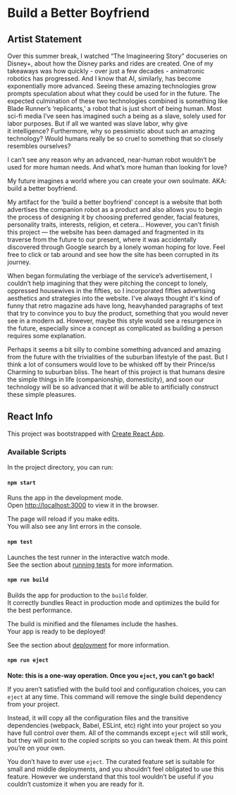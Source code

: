 # Build a Better Boyfriend

## Artist Statement
Over this summer break, I watched “The Imagineering Story” docuseries on Disney+, about how the Disney parks and rides are created. One of my takeaways was how quickly - over just a few decades - animatronic robotics has progressed. And I know that AI, similarly, has become exponentially more advanced. Seeing these amazing technologies grow prompts speculation about what they could be used for in the future. The expected culmination of these two technologies combined is something like Blade Runner’s ‘replicants,’ a robot that is just short of being human. Most sci-fi media I’ve seen has imagined such a being as a slave, solely used for labor purposes. But if all we wanted was slave labor, why give it intelligence? Furthermore, why so pessimistic about such an amazing technology? Would humans really be so cruel to something that so closely resembles ourselves?

I can’t see any reason why an advanced, near-human robot wouldn’t be used for more human needs. And what’s more human than looking for love?

My future imagines a world where you can create your own soulmate. AKA: build a better boyfriend.

My artifact for the ‘build a better boyfriend’ concept is a website that both advertises the companion robot as a product and also allows you to begin the process of designing it by choosing preferred gender, facial features, personality traits, interests, religion, et cetera… However, you can’t finish this project — the website has been damaged and fragmented in its traverse from the future to our present, where it was accidentally discovered through Google search by a lonely woman hoping for love. Feel free to click or tab around and see how the site has been corrupted in its journey.

When began formulating the verbiage of the service’s advertisement, I couldn’t help imagining that they were pitching the concept to lonely, oppressed housewives in the fifties, so I incorporated fifties advertising aesthetics and strategies into the website. I've always thought it's kind of funny that retro magazine ads have long, heavyhanded paragraphs of text that try to convince you to buy the product, something that you would never see in a modern ad. However, maybe this style would see a resurgence in the future, especially since a concept as complicated as building a person requires some explanation.

Perhaps it seems a bit silly to combine something advanced and amazing from the future with the trivialities of the suburban lifestyle of the past. But I think a lot of consumers would love to be whisked off by their Prince/ss Charming to suburban bliss. The heart of this project is that humans desire the simple things in life (companionship, domesticity), and soon our technology will be so advanced that it will be able to artificially construct these simple pleasures.

## React Info
This project was bootstrapped with [Create React App](https://github.com/facebook/create-react-app).

### Available Scripts

In the project directory, you can run:

#### `npm start`

Runs the app in the development mode.<br />
Open [http://localhost:3000](http://localhost:3000) to view it in the browser.

The page will reload if you make edits.<br />
You will also see any lint errors in the console.

#### `npm test`

Launches the test runner in the interactive watch mode.<br />
See the section about [running tests](https://facebook.github.io/create-react-app/docs/running-tests) for more information.

#### `npm run build`

Builds the app for production to the `build` folder.<br />
It correctly bundles React in production mode and optimizes the build for the best performance.

The build is minified and the filenames include the hashes.<br />
Your app is ready to be deployed!

See the section about [deployment](https://facebook.github.io/create-react-app/docs/deployment) for more information.

#### `npm run eject`

**Note: this is a one-way operation. Once you `eject`, you can’t go back!**

If you aren’t satisfied with the build tool and configuration choices, you can `eject` at any time. This command will remove the single build dependency from your project.

Instead, it will copy all the configuration files and the transitive dependencies (webpack, Babel, ESLint, etc) right into your project so you have full control over them. All of the commands except `eject` will still work, but they will point to the copied scripts so you can tweak them. At this point you’re on your own.

You don’t have to ever use `eject`. The curated feature set is suitable for small and middle deployments, and you shouldn’t feel obligated to use this feature. However we understand that this tool wouldn’t be useful if you couldn’t customize it when you are ready for it.